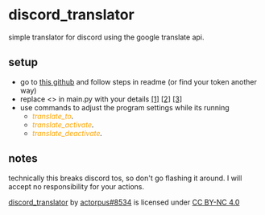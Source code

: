 # discord_translator
simple translator for discord using the google translate api.

## setup
* go to [this github](https://github.com/FOCI-DEV/Get-Discord-Token) and follow steps in readme (or find your token another way)
* replace <> in main.py with your details
[[1]](https://github.com/actorpus/discord_translator/blob/main/main.py#L24)
[[2]](https://github.com/actorpus/discord_translator/blob/main/main.py#L45)
[[3]](https://github.com/actorpus/discord_translator/blob/main/main.py#L56)
* use commands to adjust the program settings while its running
  * *<span style="color:orange">translate_to</span>.* 
  * *<span style="color:orange">translate_activate</span>.* 
  * *<span style="color:orange">translate_deactivate</span>.* 

## notes
technically this breaks discord tos, so don't go flashing it around. I will accept no responsibility for your actions.

 <p xmlns:cc="http://creativecommons.org/ns#" xmlns:dct="http://purl.org/dc/terms/"><a property="dct:title" rel="cc:attributionURL" href="https://github.com/actorpus/discord_translator">discord_translator</a> by <a rel="cc:attributionURL dct:creator" property="cc:attributionName" href="https://github.com/actorpus">actorpus#8534</a> is licensed under <a href="http://creativecommons.org/licenses/by-nc/4.0/?ref=chooser-v1" target="_blank" rel="license noopener noreferrer" style="display:inline-block;">CC BY-NC 4.0<img style="height:10px!important;margin-left:3px;vertical-align:text-bottom;" src="https://mirrors.creativecommons.org/presskit/icons/cc.svg?ref=chooser-v1"><img style="height:10px!important;margin-left:3px;vertical-align:text-bottom;" src="https://mirrors.creativecommons.org/presskit/icons/by.svg?ref=chooser-v1"><img style="height:10px!important;margin-left:3px;vertical-align:text-bottom;" src="https://mirrors.creativecommons.org/presskit/icons/nc.svg?ref=chooser-v1"></a></p> 
